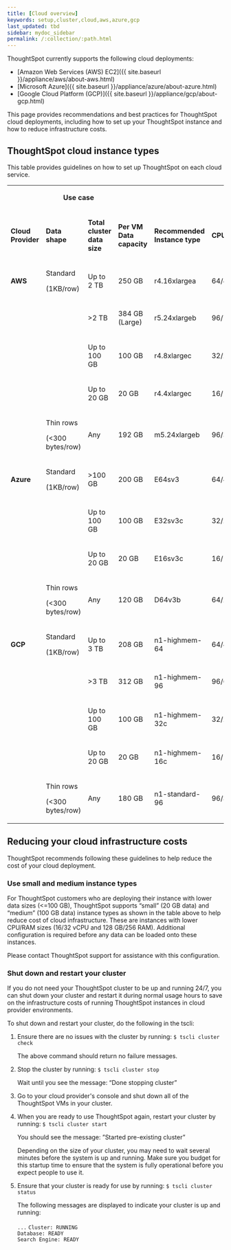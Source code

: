```yaml
---
title: [Cloud overview]
keywords: setup,cluster,cloud,aws,azure,gcp
last_updated: tbd
sidebar: mydoc_sidebar
permalink: /:collection/:path.html
---
```

ThoughtSpot currently supports the following cloud deployments:

- [Amazon Web Services (AWS) EC2]({{ site.baseurl }}/appliance/aws/about-aws.html)
- [Microsoft Azure]({{ site.baseurl }}/appliance/azure/about-azure.html)
- [Google Cloud Platform (GCP)]({{ site.baseurl }}/appliance/gcp/about-gcp.html)

This page provides recommendations and best practices for ThoughtSpot cloud deployments, including how to set up your ThoughtSpot instance and how to reduce infrastructure costs.

## ThoughtSpot cloud instance types

This table provides guidelines on how to set up ThoughtSpot on each cloud service.

<table width="853">
    <colgroup>
      <col width="110" />
      <col width="110" />
      <col width="110" />
      <col width="105" />
      <col width="140" />
      <col width="95" />
    </colgroup>
    <tr>
      <td><br /></td>
      <td colspan="2"><p dir="ltr"><center><strong>Use case</strong></center></p></td>
      <td><br /></td>
      <td><br /></td>
      <td><br /></td>
    </tr>
    <tr>
      <td><p dir="ltr"><strong>Cloud Provider</strong></p></td>
      <td><p dir="ltr"><strong>Data shape</strong></p></td>
      <td><p dir="ltr"><strong>Total cluster <BR>data size</strong></p></td>
      <td><p dir="ltr"><strong>Per VM <BR>Data capacity</strong></p></td>
      <td><p dir="ltr"><strong>Recommended <BR>Instance type</strong></p></td>
      <td><p dir="ltr"><strong>CPU/RAM</strong></p></td>
    </tr>
    <tr>
      <td><p dir="ltr"><strong>AWS</strong></p></td>
      <td><p dir="ltr">Standard</p>
        <p dir="ltr">(1KB/row)</p></td>
      <td><p dir="ltr">Up to 2 TB </p></td>
      <td><p dir="ltr">250 GB</p></td>
      <td><p dir="ltr">r4.16xlargea</p></td>
      <td><p dir="ltr">64/488</p></td>
    </tr>
    <tr>
      <td><br /></td>
      <td><br /></td>
      <td><p dir="ltr">&gt;2 TB</p></td>
      <td><p dir="ltr">384 GB (Large)</p></td>
      <td><p dir="ltr">r5.24xlargeb</p></td>
      <td><p dir="ltr">96/768</p></td>
    </tr>
    <tr>
      <td><br /></td>
      <td><br /></td>
      <td><p dir="ltr">Up to 100 GB</p></td>
      <td><p dir="ltr">100 GB</p></td>
      <td><p dir="ltr">r4.8xlargec</p></td>
      <td><p dir="ltr">32/244</p></td>
    </tr>
    <tr>
      <td><br /></td>
      <td><br /></td>
      <td><p dir="ltr">Up to 20 GB</p></td>
      <td><p dir="ltr">20 GB</p></td>
      <td><p dir="ltr">r4.4xlargec</p></td>
      <td><p dir="ltr">16/122</p></td>
    </tr>
    <tr>
      <td><br /></td>
      <td><p dir="ltr">Thin rows</p>
        <p dir="ltr">(&lt;300 bytes/row)</p></td>
      <td><p dir="ltr">Any</p></td>
      <td><p dir="ltr">192 GB</p></td>
      <td><p dir="ltr">m5.24xlargeb</p></td>
      <td><p dir="ltr">96/384</p></td>
    </tr>
    <tr>
      <td><p dir="ltr"><strong>Azure</strong></p></td>
      <td><p dir="ltr">Standard</p>
        <p dir="ltr">(1KB/row)</p></td>
      <td><p dir="ltr">&gt;100 GB</p></td>
      <td><p dir="ltr">200 GB</p></td>
      <td><p dir="ltr">E64sv3</p></td>
      <td><p dir="ltr">64/416</p></td>
    </tr>
    <tr>
      <td><br /></td>
      <td><br /></td>
      <td><p dir="ltr">Up to 100 GB</p></td>
      <td><p dir="ltr">100 GB</p></td>
      <td><p dir="ltr">E32sv3c</p></td>
      <td><p dir="ltr">32/256</p></td>
    </tr>
    <tr>
      <td><br /></td>
      <td><br /></td>
      <td><p dir="ltr">Up to 20 GB</p></td>
      <td><p dir="ltr">20 GB</p></td>
      <td><p dir="ltr">E16sv3c</p></td>
      <td><p dir="ltr">16/128</p></td>
    </tr>
    <tr>
      <td><br /></td>
      <td><p dir="ltr">Thin rows</p>
        <p dir="ltr">(&lt;300 bytes/row)</p></td>
      <td><p dir="ltr">Any</p></td>
      <td><p dir="ltr">120 GB</p></td>
      <td><p dir="ltr">D64v3b</p></td>
      <td><p dir="ltr">64/256</p></td>
    </tr>
    <tr>
      <td><p dir="ltr"><strong>GCP</strong></p></td>
      <td><p dir="ltr">Standard</p>
        <p dir="ltr">(1KB/row)</p></td>
      <td><p dir="ltr">Up to 3 TB</p></td>
      <td><p dir="ltr">208 GB</p></td>
      <td><p dir="ltr">n1-highmem-64</p></td>
      <td><p dir="ltr">64/416</p></td>
    </tr>
    <tr>
      <td><br /></td>
      <td><br /></td>
      <td><p dir="ltr">&gt;3 TB</p></td>
      <td><p dir="ltr">312 GB</p></td>
      <td><p dir="ltr">n1-highmem-96</p></td>
      <td><p dir="ltr">96/624</p></td>
    </tr>
    <tr>
      <td><br /></td>
      <td><br /></td>
      <td><p dir="ltr">Up to 100 GB</p></td>
      <td><p dir="ltr">100 GB</p></td>
      <td><p dir="ltr">n1-highmem-32c</p></td>
      <td><p dir="ltr">32/208</p></td>
    </tr>
    <tr>
      <td><br /></td>
      <td><br /></td>
      <td><p dir="ltr">Up to 20 GB</p></td>
      <td><p dir="ltr">20 GB</p></td>
      <td><p dir="ltr">n1-highmem-16c</p></td>
      <td><p dir="ltr">16/104</p></td>
    </tr>
    <tr>
      <td><br /></td>
      <td><p dir="ltr">Thin rows</p>
        <p dir="ltr">(&lt;300 bytes/row)</p></td>
      <td><p dir="ltr">Any</p></td>
      <td><p dir="ltr">180 GB</p></td>
      <td><p dir="ltr">n1-standard-96</p></td>
      <td><p dir="ltr">96/360</p></td>
    </tr>
  </table>

## Reducing your cloud infrastructure costs

ThoughtSpot recommends following these guidelines to help reduce the cost of your cloud deployment.  

### Use small and medium instance types

For ThoughtSpot customers who are deploying their instance with lower data sizes (<=100 GB), ThoughtSpot supports “small” (20 GB data) and “medium” (100 GB data) instance types as shown in the table above to help reduce cost of cloud infrastructure. These are instances with lower CPU/RAM sizes (16/32 vCPU and 128 GB/256 RAM). Additional configuration is required before any data can be loaded onto these instances.

Please contact ThoughtSpot support for assistance with this configuration.

### Shut down and restart your cluster

If you do not need your ThoughtSpot cluster to be up and running 24/7, you can shut down your cluster and restart it during normal usage hours to save on the infrastructure costs of running ThoughtSpot instances in cloud provider environments.

To shut down and restart your cluster, do the following in the tscli:

1. Ensure there are no issues with the cluster by running: `$ tscli cluster check`

   The above command should return no failure messages.

2. Stop the cluster by running: `$ tscli cluster stop`

   Wait until you see the message: “Done stopping cluster”

3. Go to your cloud provider's console and shut down all of the ThoughtSpot VMs in your cluster.

4. When you are ready to use ThoughtSpot again, restart your cluster by running:
	`$ tscli cluster start`

   You should see the message: ”Started pre-existing cluster”

   Depending on the size of your cluster, you may need to wait several minutes before the system is up and running. Make sure you budget for this startup time to ensure that the system is fully operational before you expect people to use it.

5. Ensure that your cluster is ready for use by running:
	`$ tscli cluster status`

	The following messages are displayed to indicate your cluster is up and running: <br> 	
  `...`
  `Cluster: RUNNING` <br>
  `Database: READY` <br>
  `Search Engine: READY`
